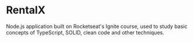 # RentalX

Node.js application built on Rocketseat's Ignite course, used to study basic concepts of TypeScript, SOLID, clean code and other techniques.